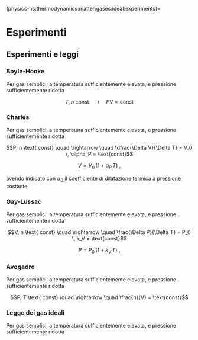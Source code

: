 (physics-hs:thermodynamics:matter:gases:ideal:experiments)=
# Esperimenti

## Esperimenti e leggi

### Boyle-Hooke
Per gas semplici, a temperatura sufficientemente elevata, e pressione sufficientemente ridotta

$$T, n \text{ const} \quad \rightarrow \quad P V = \text{const}$$

### Charles
Per gas semplici, a temperatura sufficientemente elevata, e pressione sufficientemente ridotta

$$P, n \text{ const} \quad \rightarrow \quad \dfrac{\Delta V}{\Delta T} = V_0 \, \alpha_P = \text{const}$$

$$V = V_0 \, ( 1 + \alpha_P \, T ) \ ,$$

avendo indicato con $\alpha_0$ il coefficiente di dilatazione termica a pressione costante.

### Gay-Lussac
Per gas semplici, a temperatura sufficientemente elevata, e pressione sufficientemente ridotta

$$V, n \text{ const} \quad \rightarrow \quad \frac{\Delta P}{\Delta T} = P_0 \, k_V = \text{const}$$

$$P = P_0 \, ( 1 + k_V \, T ) \ ,$$

### Avogadro
Per gas semplici, a temperatura sufficientemente elevata, e pressione sufficientemente ridotta

$$P, T \text{ const} \quad \rightarrow \quad \frac{n}{V} = \text{const}$$

### Legge dei gas ideali
Per gas semplici, a temperatura sufficientemente elevata, e pressione sufficientemente ridotta
